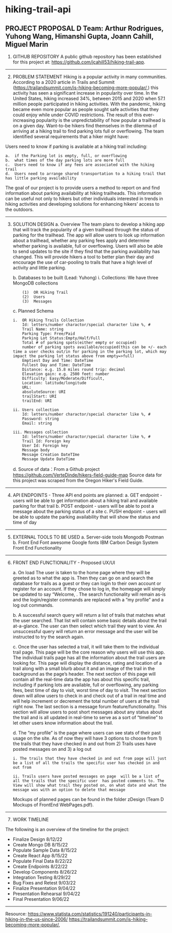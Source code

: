 # hiking-trail-api

PROJECT PROPOSAL
D Team:  Arthur Rodrigues, Yuhong Wang, Himanshi Gupta, Joann Cahill, Miguel Marin
---------------------------------------------------------------------------------

1.  GITHUB REPOSITORY
A public github repository has been established for this project at:  https://github.com/jcahill53/hiking-trail-app. 

---------------------------------------------------------------------------------

2.  PROBLEM STATEMENT
Hiking is a popular activity in many communities.  According to a 2020 article in Trails and Summit (https://trailandsummit.com/is-hiking-becoming-more-popular/,) this activity has seen a significant increase in popularity over time.  In the United States, hiking increased 34%, between 2015 and 2020 when 57.1 million people participated in hiking activities.  With the pandemic, hiking became even more popular as people sought safe activities that they could enjoy while under COVID restrictions. 
The result of this ever-increasing popularity is the unpredictability of how popular a trailhead is on a given day.  Want-to-be hikers find themselves in the dilemma of arriving at a hiking trail to find parking lots full or overflowing.  The team identified several requirements that a hiker might have:

Users need to know if parking is available at a hiking trail including:

    a.  if the Parking lot is empty, full, or overflowing
    b.  what times of the day parking lots are more full
    c.  Users need to know if any fees are associated with the hiking trail
    d.  Users need to arrange shared transportation to a hiking trail that has little parking availability

The goal of our project is to provide users a method to report on and find information about parking availability at hiking trailheads.  This information can be useful not only to hikers but other individuals interested in trends in hiking activities and developing solutions for enhancing hikers’ access to the outdoors. 

---------------------------------------------------------------------------------

3.  SOLUTION DESIGN
    a.  Overview
    The team plans to develop a hiking app that will track the popularity of a given trailhead through the status of parking for the trailhead.  The app will allow users to look up information about a trailhead, whether any parking fees apply  and determine whether parking is available, full or overflowing.  Users will also be able to send updates to the site if they find that the parking availability has changed.  This will provide hikers a tool to better plan their day and encourage the use of car-pooling to trails that have a high level of activity and little parking. 

    b.  Databases to be built (Lead: Yuhong)
        i.  Collections: We have three MongoDB collections

            (1)  OR Hiking Trail
            (2)  Users
            (3)  Messages

    c.  Planned Schema 

        i.  OR Hiking Trails Collection
            Id: letters/number charactor/special character like %, #
            Trail Name: string
            Parking Type: Free/Paid
            Parking Lot Status:Empty/Half/Full
            Total # of parking spots(either empty or occupied)
            number of parking spots available/occupied(this can be +/- each time a user checks out/in for parking in the parking lot, which may impact the parking lot status above from empty=>full) 
            Emptiest Day and Time: DateTime
            Fullest Day and Time: DateTime
            Distance: e.g. 15.8 miles round trip: decimal
            Elevation gain: e.g. 2500 feet: number
            Difficulty: Easy/Moderate/Difficult,
            Location: latitude/longitude
            URL:
            absoluteSource: URI
            trailStart: URI
            trailEnd: URI

        ii. Users collection
            Id: letters/number charactor/special character like %, #
            Password: string
            Email: string

        iii. Messages collection
            Id: letters/number charactor/special character like %, #
            Trail Id: Foreign key
            User Id: Foreign key
            Message body
            Message Creation DateTIme
            Message Update DateTime

    d.  Source of data：From a Github project https://github.com/VerteDinde/hikers-field-guide-map
    Source data for this project was scraped from the Oregon Hiker's Field Guide.

---------------------------------------------------------------------------------

4.  API ENDPOINTS -  Three API end points are planned:
    a.  GET endpoint - users will be able to get information about a hiking trail and available parking for that trail
    b.  POST endpoint  - users will be able to post a message about the parking status of a site
    c.  PUSH endpoint - users will be able to update the parking availability that will show the status and time of day

---------------------------------------------------------------------------------

5.  EXTERNAL TOOLS TO BE USED
    a.  Server-side tools
        Mongodb
        Postman
    b.  Front End
        Font awesome
        Google fonts
        IBM Carbon Design System
        Front End Functionality

---------------------------------------------------------------------------------
6.  FRONT END FUNCTIONALITY - Proposed UX/UI   
 
    a.  On load The user is taken to the home page where they will be greeted as to what the app is. Then they can go on and search the database for trails as a guest or they can login to their own account or register for an account. If they chose to log in, the homepage will simply be updated to say “Welcome, <user>. The search functionality will remain as-is and the login/register commands are replaced with a “my profile” and a log out commands. 

    b.  A successful search query will return a list of trails that matches what the user searched. That list will contain some basic details about the trail at-a-glance. The user can then select which trail they want to view. An unsuccessful query will return an error message and the user will be instructed to try the search again. 

    c.  Once the user has selected a trail, it will take them to the individual trail page. This page will be the core reason why users will use this app. The individual trails page has all the information about the trail users are looking for. This page will display the distance, rating and location of a trail along with a small blurb about it and an image of the trail in the background as the page’s header. The next section of this page will contain all the real-time data the app has about this specific trail, including if parking lots are available, full or overflowing, any parking fees, best time of day to visit, worst time of day to visit. The next section down will allow users to check in and check out of a trail in real time and will help increment or decrement the total number of users at the trail right now. The last section is a message forum feature/functionality. This section will allow users to post short messages about any status about the trail and is all updated in real-time to serve as a sort of “timeline” to let other users know information about the trail. 

    d.  The “my profile” is the page where users can see stats of their past usage on the site. As of now they will have 3 options to choose from 1) the trails that they have checked in and out from 2) Trails uses have posted messages on and 3) a log out 

        i. The trails that they have checked in and out from page will just be a list of all the trails the specific user has checked in and out from
        
        ii. Trails users have posted messages on page  will be a list of all the trails that the specific user  has posted comments to. The View will show what trail they posted on, on what date and what the message was with an option to delete that message 

    Mockups of planned pages can be found in the folder zDesign (Team D Mockups of FrontEnd WebPages.pdf).

---------------------------------------------------------------------------------
7.  WORK TIMELINE

The following is an overview of the timeline for the project:

-  Finalize Design          8/12/22
-  Create Mongo DB          8/15/22
-  Populate Sample Data	    8/15/22
-  Create React App		    8/15/22
-  Populate Final Data      8/22/22
-  Create Endpoints         8/22/22
-  Develop Components       8/26/22
-  Integration Testing      8/29/22
-  Bug Fixes and Retest     9/03/22
-  Finalize Presentation    9/04/22
-  Presentation Rehearsal   9/04/22
-  Final Presentation       9/06/22

---------------------------------------------------------------------------------

 Resource:
https://www.statista.com/statistics/191240/participants-in-hiking-in-the-us-since-2006/
https://trailandsummit.com/is-hiking-becoming-more-popular/,

